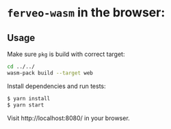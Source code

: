 # `ferveo-wasm` in the browser:

## Usage

Make sure `pkg` is build with correct target:
```bash
cd ../../
wasm-pack build --target web
```

Install dependencies and run tests:
```bash
$ yarn install
$ yarn start
```

Visit http://localhost:8080/ in your browser.
